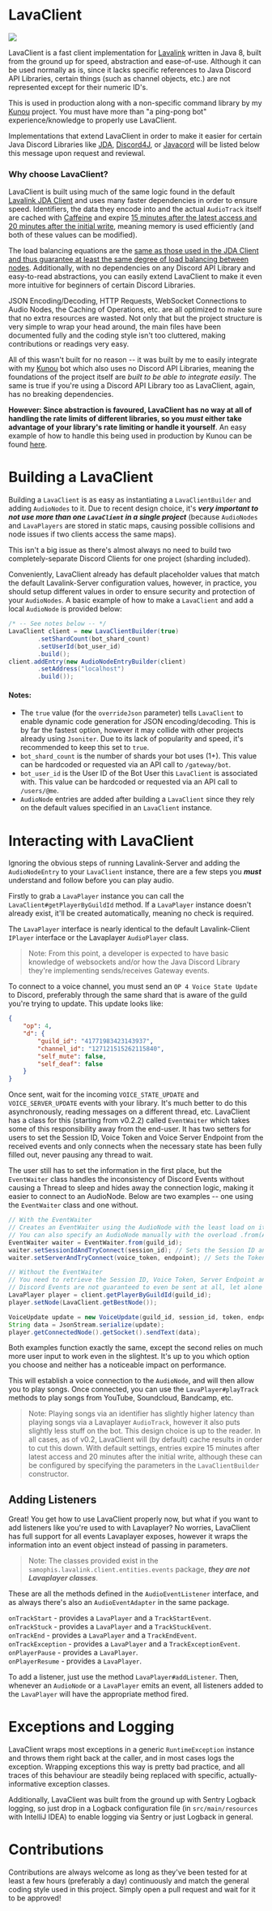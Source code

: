 # LavaClient
[![](https://jitpack.io/v/SamOphis/LavaClient.svg)](https://jitpack.io/#SamOphis/LavaClient)

LavaClient is a fast client implementation for [Lavalink](https://github.com/Frederikam/Lavalink) written in Java 8, built from the ground up for speed, abstraction and ease-of-use. Although it can be used normally as is, since it lacks specific references to Java Discord API Libraries, certain things (such as channel objects, etc.) are not represented except for their numeric ID's.

This is used in production along with a non-specific command library by my [Kunou](https://github.com/KunouMain) project. You must have more than "a ping-pong bot" experience/knowledge to properly use LavaClient.

Implementations that extend LavaClient in order to make it easier for certain Java Discord Libraries like [JDA](https://github.com/DV8FromTheWorld/JDA), [Discord4J](https://github.com/austinv11/Discord4J), or [Javacord](https://github.com/BtoBastian/Javacord]) will be listed below this message upon request and reviewal.

### Why choose LavaClient?

LavaClient is built using much of the same logic found in the default [Lavalink JDA Client](https://github.com/Frederikam/Lavalink/tree/master/LavalinkClient) and uses many faster dependencies in order to ensure speed. Identifiers, the data they encode into and the actual `AudioTrack` itself are cached with [Caffeine](https://github.com/ben-manes/caffeine) and expire [15 minutes after the latest access and 20 minutes after the initial write](https://github.com/SamOphis/LavaClient/blob/master/src/main/java/samophis/lavalink/client/entities/LavaClient.java#L26), meaning memory is used efficiently (and both of these values can be modified).

The load balancing equations are the [same as those used in the JDA Client and thus guarantee at least the same degree of load balancing between nodes](https://github.com/SamOphis/LavaClient/blob/master/src/main/java/samophis/lavalink/client/entities/internal/LoadBalancerImpl.java#L51). Additionally, with no dependencies on any Discord API Library and easy-to-read abstractions, you can easily extend LavaClient to make it even more intuitive for beginners of certain Discord Libraries.

JSON Encoding/Decoding, HTTP Requests, WebSocket Connections to Audio Nodes, the Caching of Operations, etc. are all optimized to make sure that no extra resources are wasted. Not only that but the project structure is very simple to wrap your head around, the main files have been documented fully and the coding style isn't too cluttered, making contributions or readings very easy.

All of this wasn't built for no reason -- it was built by me to easily integrate with my [Kunou](https://github.com/KunouMain/KunouBot) bot which also uses no Discord API Libraries, meaning the foundations of the project itself are *built to be able to integrate easily*. The same is true if you're using a Discord API Library too as LavaClient, again, has no breaking dependencies.

**However: Since abstraction is favoured, LavaClient has no way at all of handling the rate limits of different libraries, so you *must* either take advantage of your library's rate limiting or handle it yourself**. An easy example of how to handle this being used in production by Kunou can be found [here](https://gist.github.com/SamOphis/766c62d6fb91bac77ea9f2dea0edb330).

# Building a LavaClient

Building a `LavaClient` is as easy as instantiating a `LavaClientBuilder` and adding `AudioNodes` to it. Due to recent design choice, it's ***very important to not use more than one `LavaClient` in a single project*** (because `AudioNodes` and `LavaPlayers` are stored in static maps, causing possible collisions and node issues if two clients access the same maps).

This isn't a big issue as there's almost always no need to build two completely-separate Discord Clients for one project (sharding included).

Conveniently, LavaClient already has default placeholder values that match the default Lavalink-Server configuration values, however, in practice, you should setup different values in order to ensure security and protection of your `AudioNodes`. A basic example of how to make a `LavaClient` and add a local `AudioNode` is provided below:

```java
/* -- See notes below -- */
LavaClient client = new LavaClientBuilder(true)
        .setShardCount(bot_shard_count)
        .setUserId(bot_user_id)
        .build();
client.addEntry(new AudioNodeEntryBuilder(client)
        .setAddress("localhost")
        .build());
```

#### Notes:
- The `true` value (for the `overrideJson` parameter) tells `LavaClient` to enable dynamic code generation for JSON encoding/decoding. This is by far the fastest option, however it may collide with other projects already using `Jsoniter`. Due to its lack of popularity and speed, it's recommended to keep this set to `true`.
- `bot_shard_count` is the number of shards your bot uses (1+). This value can be hardcoded or requested via an API call to `/gateway/bot`.
- `bot_user_id` is the User ID of the Bot User this `LavaClient` is associated with. This value can be hardcoded or requested via an API call to `/users/@me`.
- `AudioNode` entries are added after building a `LavaClient` since they rely on the default values specified in an `LavaClient` instance.

# Interacting with LavaClient

Ignoring the obvious steps of running Lavalink-Server and adding the `AudioNodeEntry` to your `LavaClient` instance, there are a few steps you ***must*** understand and follow before you can play audio.

Firstly to grab a `LavaPlayer` instance you can call the `LavaClient#getPlayerByGuildId` method. If a `LavaPlayer` instance doesn't already exist, it'll be created automatically, meaning no check is required.

The `LavaPlayer` interface is nearly identical to the default Lavalink-Client `IPlayer` interface or the Lavaplayer `AudioPlayer` class.

> Note: From this point, a developer is expected to have basic knowledge of websockets and/or how the Java Discord Library they're implementing sends/receives Gateway events.

To connect to a voice channel, you must send an `OP 4 Voice State Update` to Discord, preferably through the same shard that is aware of the guild you're trying to update. This update looks like:

```json
{
    "op": 4,
    "d": {
        "guild_id": "41771983423143937",
        "channel_id": "127121515262115840",
        "self_mute": false,
        "self_deaf": false
    }
}
```

Once sent, wait for the incoming `VOICE_STATE_UPDATE` and `VOICE_SERVER_UPDATE` events with your library. It's much better to do this asynchronously, reading messages on a different thread, etc. LavaClient has a class for this (starting from v0.2.2) called `EventWaiter` which takes some of this responsibility away from the end-user.
It has two setters for users to set the Session ID, Voice Token and Voice Server Endpoint from the received events and only connects when the necessary state has been fully filled out, never pausing any thread to wait.

The user still has to set the information in the first place, but the `EventWaiter` class handles the inconsistency of Discord Events without causing a Thread to sleep and hides away the connection logic, making it easier to connect to an AudioNode. Below are two examples -- one using the `EventWaiter` class and one without.

```java
// With the EventWaiter
// Creates an EventWaiter using the AudioNode with the least load on it and the associated Guild ID.
// You can also specify an AudioNode manually with the overload .from(AudioNode, long)
EventWaiter waiter = EventWaiter.from(guild_id);
waiter.setSessionIdAndTryConnect(session_id); // Sets the Session ID and connects ONLY if the Token and Endpoint have already been set.
waiter.setServerAndTryConnect(voice_token, endpoint); // Sets the Token and Endpoint and connects ONLY if the Session ID has already been set.
```

```java
// Without the EventWaiter
// You need to retrieve the Session ID, Voice Token, Server Endpoint and a Guild ID here.
// Discord Events are not guaranteed to even be sent at all, let alone in the right order.
LavaPlayer player = client.getPlayerByGuildId(guild_id);
player.setNode(LavaClient.getBestNode());

VoiceUpdate update = new VoiceUpdate(guild_id, session_id, token, endpoint);
String data = JsonStream.serialize(update);
player.getConnectedNode().getSocket().sendText(data);
```

Both examples function exactly the same, except the second relies on much more user input to work even in the slightest. It's up to you which option you choose and neither has a noticeable impact on performance.

This will establish a voice connection to the `AudioNode`, and will then allow you to play songs. Once connected, you can use the `LavaPlayer#playTrack` methods to play songs from YouTube, Soundcloud, Bandcamp, etc.

> Note: Playing songs via an identifier has slightly higher latency than playing songs via a Lavaplayer `AudioTrack`, however it also puts slightly less stuff on the bot. This design choice is up to the reader. In all cases, as of v0.2, LavaClient will (by default) cache results in order to cut this down. With default settings, entries expire 15 minutes after latest access and 20 minutes after the initial write, although these can be configured by specifying the parameters in the `LavaClientBuilder` constructor.

## Adding Listeners

Great! You get how to use LavaClient properly now, but what if you want to add listeners like you're used to with Lavaplayer? No worries, LavaClient has full support for all events Lavaplayer exposes, however it wraps the information into an event object instead of passing in parameters.


> Note: The classes provided exist in the `samophis.lavalink.client.entities.events` package, ***they are not Lavaplayer classes***.

These are all the methods defined in the `AudioEventListener` interface, and as always there's also an `AudioEventAdapter` in the same package.

`onTrackStart` - provides a `LavaPlayer` and a `TrackStartEvent`.
<br>`onTrackStuck` - provides a `LavaPlayer` and a `TrackStuckEvent`.
<br>`onTrackEnd` - provides a `LavaPlayer` and a `TrackEndEvent`.
<br>`onTrackException` - provides a `LavaPlayer` and a `TrackExceptionEvent`.
<br>`onPlayerPause` - provides a `LavaPlayer`.
<br>`onPlayerResume` - provides a `LavaPlayer`.

To add a listener, just use the method `LavaPlayer#addListener`. Then, whenever an `AudioNode` or a `LavaPlayer` emits an event, all listeners added to the `LavaPlayer` will have the appropriate method fired.

# Exceptions and Logging

LavaClient wraps most exceptions in a generic `RuntimeException` instance and throws them right back at the caller, and in most cases logs the exception. Wrapping exceptions this way is pretty bad practice, and all traces of this behaviour are steadily being replaced with specific, actually-informative exception classes.

Additionally, LavaClient was built from the ground up with Sentry Logback logging, so just drop in a Logback configuration file (in `src/main/resources` with IntelliJ IDEA) to enable logging via Sentry or just Logback in general.

# Contributions

Contributions are always welcome as long as they've been tested for at least a few hours (preferably a day) continuously and match the general coding style used in this project. Simply open a pull request and wait for it to be approved!